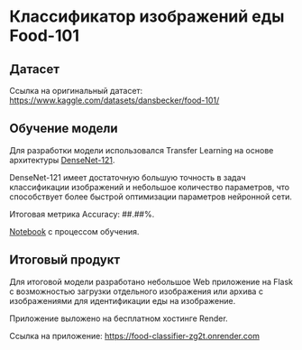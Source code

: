 # Классификатор изображений еды Food-101
## Датасет
Ссылка на оригинальный датасет: https://www.kaggle.com/datasets/dansbecker/food-101/
## Обучение модели
Для разработки модели использовался Transfer Learning на основе архитектуры [DenseNet-121](https://arxiv.org/abs/1608.06993).

DenseNet-121 имеет достаточную большую точность в задач классификации изображений и небольшое количество параметров, что способствует более быстрой оптимизации параметров нейронной сети.

Итоговая метрика Accuracy: ##.##%.

[Notebook](https://colab.research.google.com/drive/1AdgtEQqZuU78c8bTpXY7qCkYK2piMfPa#scrollTo=LXStGFMPoKok) с процессом обучения.
## Итоговый продукт
Для итоговой модели разработано небольшое Web приложение на Flask с возможностью загрузки отдельного изображения или архива с изображениями для идентификации еды на изображение.

Приложение выложено на бесплатном хостинге Render.

Ссылка на приложение: https://food-classifier-zg2t.onrender.com
